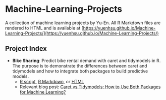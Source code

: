 # Machine-Learning-Projects

A collection of machine learning projects by Yu-En. All R Markdown files are rendered to HTML and is available at [https://yuenhsu.github.io/Machine-Learning-Projects/](https://yuenhsu.github.io/Machine-Learning-Projects/)


## Project Index

* **Bike Sharing**: Predict bike rental demand with caret and tidymodels in R. The purpose is to demonstrate the differences between caret and tidymodels and how to integrate both packages to build predictive models.
  * [R script](Bike-Sharing/Bike-Sharing.R), [R Markdown](Bike-Sharing/Bike-Sharing.Rmd), or [HTML](https://yuenhsu.github.io/Machine-Learning-Projects/Bike-Sharing.html)
  * Relevant blog post: [Caret vs Tidymodels: How to Use Both Packages for Machine Learning?](https://towardsdatascience.com/caret-vs-tidymodels-how-to-use-both-packages-together-ee3f85b381c)